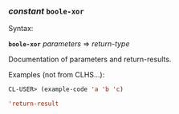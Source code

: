 ### <em>constant</em> <strong>`boole-xor`</strong>

Syntax:

<strong>`boole-xor`</strong> <em>parameters</em> => <em>return-type</em>

Documentation of parameters and return-results.

Examples (not from CLHS...):

```lisp
CL-USER> (example-code 'a 'b 'c)

'return-result
```

